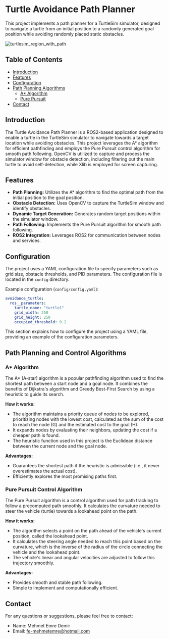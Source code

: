 # Turtle Avoidance Path Planner

This project implements a path planner for a TurtleSim simulator, designed to navigate a turtle from an initial position to a randomly generated goal position while avoiding randomly placed static obstacles.

![turtlesim_region_with_path](https://github.com/memre12/itu_zes_weeklyhw/assets/114512711/be2385d4-1647-4dc1-83fa-081d20918485)


## Table of Contents

- [Introduction](#introduction)
- [Features](#features)
- [Configuration](#configuration)
- [Path Planning Algorithms](##path-planning-and-control-algorithms)
  - [A* Algorithm](#A*-Algorithm)
  - [Pure Pursuit](###pure-pursuit-control-algorithm)
- [Contact](#contact)

## Introduction

The Turtle Avoidance Path Planner is a ROS2-based application designed to enable a turtle in the TurtleSim simulator to navigate towards a target location while avoiding obstacles. This project leverages the A* algorithm for efficient pathfinding and employs the Pure Pursuit control algorithm for smooth path following. OpenCV is utilized to capture and process the simulator window for obstacle detection, including filtering out the main turtle to avoid self-detection, while Xlib is employed for screen capturing.



## Features

- **Path Planning:** Utilizes the A* algorithm to find the optimal path from the initial position to the goal position.
- **Obstacle Detection:** Uses OpenCV to capture the TurtleSim window and identify obstacles.
- **Dynamic Target Generation:** Generates random target positions within the simulator window.
- **Path Following:** Implements the Pure Pursuit algorithm for smooth path following.
- **ROS2 Integration:** Leverages ROS2 for communication between nodes and services.

## Configuration

The project uses a YAML configuration file to specify parameters such as grid size, obstacle thresholds, and PID parameters. The configuration file is located in the `config` directory.

Example configuration (`config/config.yaml`):

```yaml
avoidance_turtle:
  ros__parameters:
    turtle_name: "turtle1"
    grid_width: 250
    grid_height: 250
    occupied_threshold: 0.2
```

This section explains how to configure the project using a YAML file, providing an example of the configuration parameters.


## Path Planning and Control Algorithms

### A* Algorithm

The A* (A-star) algorithm is a popular pathfinding algorithm used to find the shortest path between a start node and a goal node. It combines the benefits of Dijkstra's algorithm and Greedy Best-First Search by using a heuristic to guide its search.

**How it works:**
- The algorithm maintains a priority queue of nodes to be explored, prioritizing nodes with the lowest cost, calculated as the sum of the cost to reach the node (G) and the estimated cost to the goal (H).
- It expands nodes by evaluating their neighbors, updating the cost if a cheaper path is found.
- The heuristic function used in this project is the Euclidean distance between the current node and the goal node.

**Advantages:**
- Guarantees the shortest path if the heuristic is admissible (i.e., it never overestimates the actual cost).
- Efficiently explores the most promising paths first.

### Pure Pursuit Control Algorithm

The Pure Pursuit algorithm is a control algorithm used for path tracking to follow a precomputed path smoothly. It calculates the curvature needed to steer the vehicle (turtle) towards a lookahead point on the path.

**How it works:**
- The algorithm selects a point on the path ahead of the vehicle's current position, called the lookahead point.
- It calculates the steering angle needed to reach this point based on the curvature, which is the inverse of the radius of the circle connecting the vehicle and the lookahead point.
- The vehicle's linear and angular velocities are adjusted to follow this trajectory smoothly.

**Advantages:**
- Provides smooth and stable path following.
- Simple to implement and computationally efficient.


## Contact

For any questions or suggestions, please feel free to contact:

- Name: Mehmet Emre Demir
- Email: fe-mehmetemre@hotmail.com


